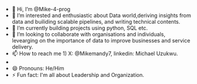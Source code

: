- 👋 Hi, I’m @Mike-4-prog
- 👀 I’m interested and enthusiastic about Data world,deriving insights from data and builiding scalable pipelines, and writing technical contents.
- 🌱 I’m currently building projects using python, SQL etc.
- 💞️ I’m looking to collaborate with organisations and individuals, levearging on the importance of data to improve businesses and service delivery.
- 📫 How to reach me 1) X: @Mikemandy7, linkedin: Michael Uzukwu.
- 
- 😄 Pronouns: He/Him
- ⚡ Fun fact: I'm all about Leadership and Organization.

<!---
Mike-4-prog/Mike-4-prog is a ✨ special ✨ repository because its `README.md` (this file) appears on your GitHub profile.
You can click the Preview link to take a look at your changes.
--->
